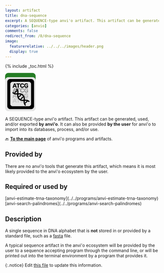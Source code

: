 ```yaml
---
layout: artifact
title: dna-sequence
excerpt: A SEQUENCE-type anvi'o artifact. This artifact can be generated, used, and/or exported by anvi'o. It can also be provided **by the user** for anvi'o to import into its databases, process, and/or use.
categories: [anvio]
comments: false
redirect_from: /8/dna-sequence
image:
  featurerelative: ../../../images/header.png
  display: true
---
```



{% include _toc.html %}


<img src="../../images/icons/SEQUENCE.png" alt="SEQUENCE" style="width:100px; border:none" />

A SEQUENCE-type anvi'o artifact. This artifact can be generated, used, and/or exported **by anvi'o**. It can also be provided **by the user** for anvi'o to import into its databases, process, and/or use.

🔙 **[To the main page](../../)** of anvi'o programs and artifacts.

## Provided by


There are no anvi'o tools that generate this artifact, which means it is most likely provided to the anvi'o ecosystem by the user.


## Required or used by


<p style="text-align: left" markdown="1"><span class="artifact-r">[anvi-estimate-trna-taxonomy](../../programs/anvi-estimate-trna-taxonomy)</span> <span class="artifact-r">[anvi-search-palindromes](../../programs/anvi-search-palindromes)</span></p>


## Description

A single sequence in DNA alphabet that is **not** stored in or provided by a standard file, such as a <span class="artifact-n">[fasta](/help/8/artifacts/fasta)</span> file.

A typical sequence artifact in the anvi'o ecosystem will be provided by the user to a sequence accepting program through the command line, or will be printed out into the terminal environment by a program that provides it.


{:.notice}
Edit [this file](https://github.com/merenlab/anvio/tree/master/anvio/docs/artifacts/dna-sequence.md) to update this information.

